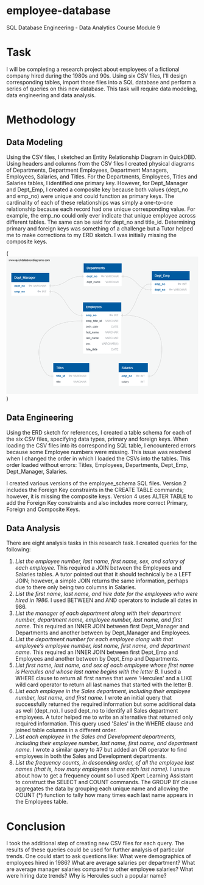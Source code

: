 # employee-database
SQL Database Engineering - Data Analytics Course Module 9

# Task
I will be completing a research project about employees of a fictional company hired during the 1980s and 90s. Using six CSV files, I'll design corresponding tables, import those files into a SQL database and perform a series of queries on this new database. This task will require data modeling, data engineering and data analysis.

# Methodology 
## Data Modeling
Using the CSV files, I sketched an Entity Relationship Diagram in QuickDBD. Using headers and columns from the CSV files I created physical diagrams of Departments, Department Employees, Department Managers, Employees, Salaries, and Titles. For the Departments, Employees, Titles and Salaries tables, I identified one primary key. However, for Dept_Manager and Dept_Emp, I created a composite key because both values (dept_no and emp_no) were unique and could function as primary keys. The cardinality of each of these relationships was simply a one-to-one relationship because each record had one unique corresponding value. For example, the emp_no could only ever indicate that unique employee across different tables. The same can be said for dept_no and title_id. Determining primary and foreign keys was something of a challenge but a Tutor helped me to make corrections to my ERD sketch. I was initially missing the composite keys.

(![ERD Sketch](EmployeeSQL/data_modeling.png))

## Data Engineering
Using the ERD sketch for references, I created a table schema for each of the six CSV files, specifying data types, primary and foreign keys. When loading the CSV files into its corresponding SQL table, I encountered errors because some Employee numbers were missing. This issue was resolved when I changed the order in which I loaded the CSVs into the tables. This order loaded without errors: Titles, Employees, Departments, Dept_Emp, Dept_Manager, Salaries.

I created various versions of the employee_schema SQL files. Version 2 includes the Foreign Key constraints in the CREATE TABLE commands; however, it is missing the composite keys. Version 4 uses ALTER TABLE to add the Foreign Key constraints and also includes more correct Primary, Foreign and Composite Keys.

## Data Analysis
There are eight analysis tasks in this research task. I created queries for the following:
1. _List the employee number, last name, first name, sex, and salary of each employee._ This required a JOIN between the Employees and Salaries tables. A tutor pointed out that it should technically be a LEFT JOIN; however, a simple JOIN returns the same information, perhaps due to there only being two columns in Salaries.
3. _List the first name, last name, and hire date for the employees who were hired in 1986._ I used BETWEEN and AND operators to include all dates in 986.
4. _List the manager of each department along with their department number, department name, employee number, last name, and first name._ This required an INNER JOIN between first Dept_Manager and Departments and another between by Dept_Manager and Employees.
5. _List the department number for each employee along with that employee’s employee number, last name, first name, and department name._ This required an INNER JOIN between first Dept_Emp and Employees and another between by Dept_Emp and Departments. 
6. _List first name, last name, and sex of each employee whose first name is Hercules and whose last name begins with the letter B._ I used a WHERE clause to return all first names that were 'Hercules' and a LIKE wild card operator to return all last names that started with the letter B.
7. _List each employee in the Sales department, including their employee number, last name, and first name._  I wrote an initial query that successfully returned the required information but some additional data as well (dept_no). I used dept_no to identify all Sales department employees. A tutor helped me to write an alternative that returned only required information. This query used 'Sales' in the WHERE clause and joined table columns in a different order.
8. _List each employee in the Sales and Development departments, including their employee number, last name, first name, and department name._ I wrote a similar query to #7 but added an OR operator to find employees in both the Sales and Development departments.
9. _List the frequency counts, in descending order, of all the employee last names (that is, how many employees share each last name)._ I unsure about how to get a frequency count so I used Xpert Learning Assistant to construct the SELECT and COUNT commands. The GROUP BY clause aggregates the data by grouping each unique name and allowing the COUNT (*) function to tally how many times each last name appears in the Employees table.

# Conclusion

I took the additional step of creating new CSV files for each query. The results of these queries could be used for further analysis of particular trends. One could start to ask questions like: What were demographics of employees hired in 1986? What are average salaries per department? What are average manager salaries compared to other employee salaries? What were hiring date trends? Why is Hercules such a popular name?
